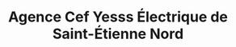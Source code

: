 ---
title: "Agence Cef Yesss Électrique de Saint-Étienne Nord"
url: /saint-etienne/agence-cef-yesss-electrique-de-saint-etienne-nord-rue-victor-grignard/
shop: électrique
---